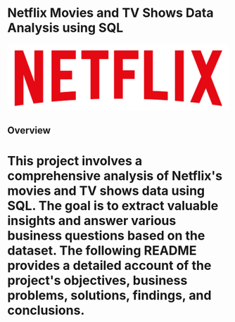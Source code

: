 # Netflix Movies and TV Shows Data  Analysis using SQL
![Netflix Logo](https://github.com/ritik168/netflix_sql_project2/blob/main/logo.png)
## Overview
# This project involves a comprehensive analysis of Netflix's movies and TV shows data using SQL. The goal is to extract valuable insights and answer various business questions based on the dataset. The following README provides a detailed account of the project's objectives, business problems, solutions, findings, and conclusions.
